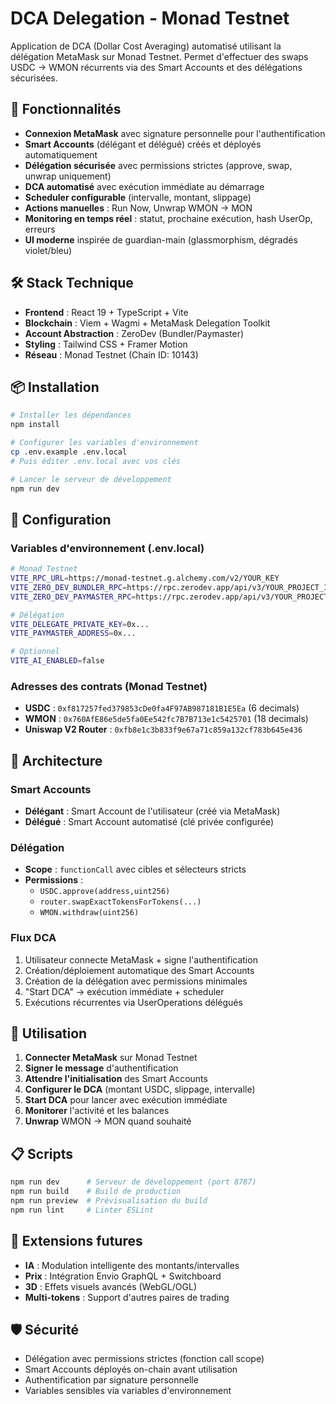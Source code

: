 # DCA Delegation - Monad Testnet

Application de DCA (Dollar Cost Averaging) automatisé utilisant la délégation MetaMask sur Monad Testnet. Permet d'effectuer des swaps USDC → WMON récurrents via des Smart Accounts et des délégations sécurisées.

## 🚀 Fonctionnalités

- **Connexion MetaMask** avec signature personnelle pour l'authentification
- **Smart Accounts** (délégant et délégué) créés et déployés automatiquement
- **Délégation sécurisée** avec permissions strictes (approve, swap, unwrap uniquement)
- **DCA automatisé** avec exécution immédiate au démarrage
- **Scheduler configurable** (intervalle, montant, slippage)
- **Actions manuelles** : Run Now, Unwrap WMON → MON
- **Monitoring en temps réel** : statut, prochaine exécution, hash UserOp, erreurs
- **UI moderne** inspirée de guardian-main (glassmorphism, dégradés violet/bleu)

## 🛠 Stack Technique

- **Frontend** : React 19 + TypeScript + Vite
- **Blockchain** : Viem + Wagmi + MetaMask Delegation Toolkit
- **Account Abstraction** : ZeroDev (Bundler/Paymaster)
- **Styling** : Tailwind CSS + Framer Motion
- **Réseau** : Monad Testnet (Chain ID: 10143)

## 📦 Installation

```bash
# Installer les dépendances
npm install

# Configurer les variables d'environnement
cp .env.example .env.local
# Puis éditer .env.local avec vos clés

# Lancer le serveur de développement
npm run dev
```

## 🔧 Configuration

### Variables d'environnement (.env.local)

```bash
# Monad Testnet
VITE_RPC_URL=https://monad-testnet.g.alchemy.com/v2/YOUR_KEY
VITE_ZERO_DEV_BUNDLER_RPC=https://rpc.zerodev.app/api/v3/YOUR_PROJECT_ID/chain/10143
VITE_ZERO_DEV_PAYMASTER_RPC=https://rpc.zerodev.app/api/v3/YOUR_PROJECT_ID/chain/10143

# Délégation
VITE_DELEGATE_PRIVATE_KEY=0x...
VITE_PAYMASTER_ADDRESS=0x...

# Optionnel
VITE_AI_ENABLED=false
```

### Adresses des contrats (Monad Testnet)

- **USDC** : `0xf817257fed379853cDe0fa4F97AB987181B1E5Ea` (6 decimals)
- **WMON** : `0x760AfE86e5de5fa0Ee542fc7B7B713e1c5425701` (18 decimals)
- **Uniswap V2 Router** : `0xfb8e1c3b833f9e67a71c859a132cf783b645e436`

## 🎯 Architecture

### Smart Accounts
- **Délégant** : Smart Account de l'utilisateur (créé via MetaMask)
- **Délégué** : Smart Account automatisé (clé privée configurée)

### Délégation
- **Scope** : `functionCall` avec cibles et sélecteurs stricts
- **Permissions** : 
  - `USDC.approve(address,uint256)`
  - `router.swapExactTokensForTokens(...)`
  - `WMON.withdraw(uint256)`

### Flux DCA
1. Utilisateur connecte MetaMask + signe l'authentification
2. Création/déploiement automatique des Smart Accounts
3. Création de la délégation avec permissions minimales
4. "Start DCA" → exécution immédiate + scheduler
5. Exécutions récurrentes via UserOperations délégués

## 🚦 Utilisation

1. **Connecter MetaMask** sur Monad Testnet
2. **Signer le message** d'authentification
3. **Attendre l'initialisation** des Smart Accounts
4. **Configurer le DCA** (montant USDC, slippage, intervalle)
5. **Start DCA** pour lancer avec exécution immédiate
6. **Monitorer** l'activité et les balances
7. **Unwrap** WMON → MON quand souhaité

## 📋 Scripts

```bash
npm run dev      # Serveur de développement (port 8787)
npm run build    # Build de production
npm run preview  # Prévisualisation du build
npm run lint     # Linter ESLint
```

## 🔮 Extensions futures

- **IA** : Modulation intelligente des montants/intervalles
- **Prix** : Intégration Envio GraphQL + Switchboard
- **3D** : Effets visuels avancés (WebGL/OGL)
- **Multi-tokens** : Support d'autres paires de trading

## 🛡 Sécurité

- Délégation avec permissions strictes (fonction call scope)
- Smart Accounts déployés on-chain avant utilisation
- Authentification par signature personnelle
- Variables sensibles via variables d'environnement
